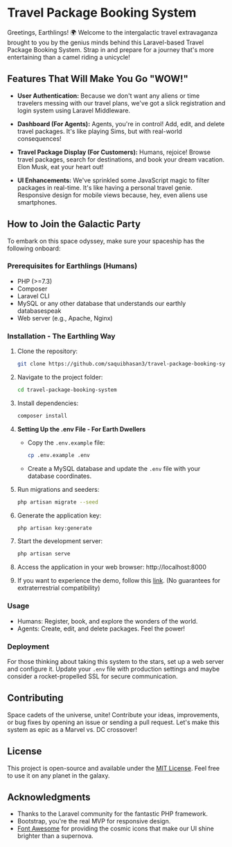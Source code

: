 # Travel Package Booking System

Greetings, Earthlings! 🌍 Welcome to the intergalactic travel extravaganza brought to you by the genius minds behind this Laravel-based Travel Package Booking System. Strap in and prepare for a journey that's more entertaining than a camel riding a unicycle!

## Features That Will Make You Go "WOW!"

- **User Authentication:** Because we don't want any aliens or time travelers messing with our travel plans, we've got a slick registration and login system using Laravel Middleware.

- **Dashboard (For Agents):** Agents, you're in control! Add, edit, and delete travel packages. It's like playing Sims, but with real-world consequences!

- **Travel Package Display (For Customers):** Humans, rejoice! Browse travel packages, search for destinations, and book your dream vacation. Elon Musk, eat your heart out!

- **UI Enhancements:** We've sprinkled some JavaScript magic to filter packages in real-time. It's like having a personal travel genie. Responsive design for mobile views because, hey, even aliens use smartphones.

## How to Join the Galactic Party

To embark on this space odyssey, make sure your spaceship has the following onboard:

### Prerequisites for Earthlings (Humans)

- PHP (>=7.3)
- Composer
- Laravel CLI
- MySQL or any other database that understands our earthly databasespeak
- Web server (e.g., Apache, Nginx)

### Installation - The Earthling Way

1. Clone the repository:

   ```bash
   git clone https://github.com/saquibhasan3/travel-package-booking-system.git
   ```

2. Navigate to the project folder:

   ```bash
   cd travel-package-booking-system
   ```

3. Install dependencies:

   ```bash
   composer install
   ```

4. **Setting Up the .env File - For Earth Dwellers**

   - Copy the `.env.example` file:

     ```bash
     cp .env.example .env
     ```

   - Create a MySQL database and update the `.env` file with your database coordinates.

5. Run migrations and seeders:

   ```bash
   php artisan migrate --seed
   ```

6. Generate the application key:

   ```bash
   php artisan key:generate
   ```

7. Start the development server:

   ```bash
   php artisan serve
   ```

8. Access the application in your web browser: http://localhost:8000

9. If you want to experience the demo, follow this [link](https://saquib.blog/travel/public/). (No guarantees for extraterrestrial compatibility)

### Usage

- Humans: Register, book, and explore the wonders of the world.
- Agents: Create, edit, and delete packages. Feel the power!

### Deployment

For those thinking about taking this system to the stars, set up a web server and configure it. Update your `.env` file with production settings and maybe consider a rocket-propelled SSL for secure communication.

## Contributing

Space cadets of the universe, unite! Contribute your ideas, improvements, or bug fixes by opening an issue or sending a pull request. Let's make this system as epic as a Marvel vs. DC crossover!

## License

This project is open-source and available under the [MIT License](LICENSE). Feel free to use it on any planet in the galaxy.

## Acknowledgments

- Thanks to the Laravel community for the fantastic PHP framework.
- Bootstrap, you're the real MVP for responsive design.
- [Font Awesome](https://fontawesome.com/) for providing the cosmic icons that make our UI shine brighter than a supernova.
